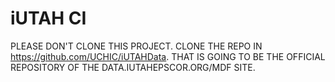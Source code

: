 iUTAH CI
=====
PLEASE DON'T CLONE THIS PROJECT. CLONE THE REPO IN https://github.com/UCHIC/iUTAHData.
THAT IS GOING TO BE THE OFFICIAL REPOSITORY OF THE DATA.IUTAHEPSCOR.ORG/MDF SITE.


